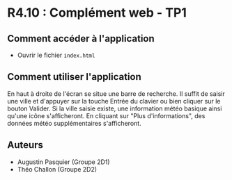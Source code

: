 # R4.10 : Complément web - TP1

## Comment accéder à l'application

- Ouvrir le fichier `index.html`

## Comment utiliser l'application

En haut à droite de l'écran se situe une barre de recherche. Il suffit de saisir une ville et d'appuyer sur la touche Entrée du clavier ou bien cliquer sur le bouton Valider.
Si la ville saisie existe, une information météo basique ainsi qu'une icône s'afficheront. En cliquant sur "Plus d'informations", des données météo supplémentaires s'afficheront.

## Auteurs

- Augustin Pasquier (Groupe 2D1)
- Théo Challon (Groupe 2D2)